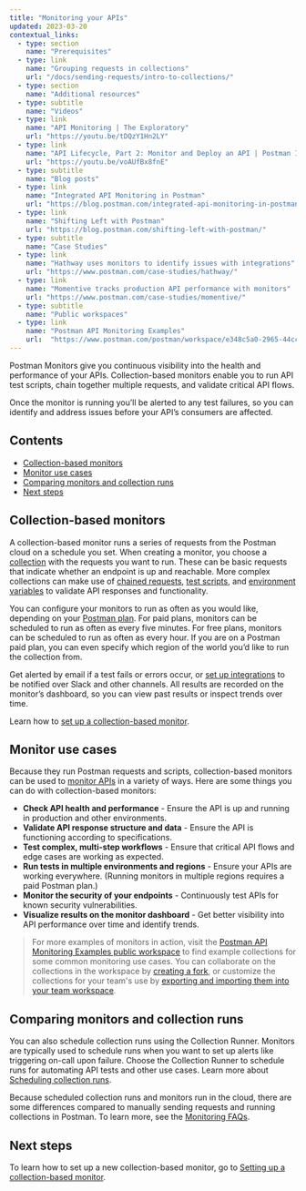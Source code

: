 ```yaml
---
title: "Monitoring your APIs"
updated: 2023-03-20
contextual_links:
  - type: section
    name: "Prerequisites"
  - type: link
    name: "Grouping requests in collections"
    url: "/docs/sending-requests/intro-to-collections/"
  - type: section
    name: "Additional resources"
  - type: subtitle
    name: "Videos"
  - type: link
    name: "API Monitoring | The Exploratory"
    url: "https://youtu.be/tDQzY1Hn2LY"
  - type: link
    name: "API Lifecycle, Part 2: Monitor and Deploy an API | Postman Intergalactic"
    url: "https://youtu.be/voAUfBx8fnE"
  - type: subtitle
    name: "Blog posts"
  - type: link
    name: "Integrated API Monitoring in Postman"
    url: "https://blog.postman.com/integrated-api-monitoring-in-postman/"
  - type: link
    name: "Shifting Left with Postman"
    url: "https://blog.postman.com/shifting-left-with-postman/"
  - type: subtitle
    name: "Case Studies"
  - type: link
    name: "Hathway uses monitors to identify issues with integrations"
    url: "https://www.postman.com/case-studies/hathway/"
  - type: link
    name: "Momentive tracks production API performance with monitors"
    url: "https://www.postman.com/case-studies/momentive/"
  - type: subtitle
    name: "Public workspaces"
  - type: link
    name: "Postman API Monitoring Examples"
    url:  "https://www.postman.com/postman/workspace/e348c5a0-2965-44cc-87ed-7b316516f38d"
---
```


Postman Monitors give you continuous visibility into the health and performance of your APIs. Collection-based monitors enable you to run API test scripts, chain together multiple requests, and validate critical API flows.

Once the monitor is running you’ll be alerted to any test failures, so you can identify and address issues before your API’s consumers are affected.

## Contents

* [Collection-based monitors](#collection-based-monitors)
* [Monitor use cases](#monitor-use-cases)
* [Comparing monitors and collection runs](#comparing-monitors-and-collection-runs)
* [Next steps](#next-steps)

## Collection-based monitors

A collection-based monitor runs a series of requests from the Postman cloud on a schedule you set. When creating a monitor, you choose a [collection](/docs/sending-requests/intro-to-collections/) with the requests you want to run. These can be basic requests that indicate whether an endpoint is up and reachable. More complex collections can make use of [chained requests](https://www.youtube.com/watch?v=shYn3Ys3ygE), [test scripts](/docs/writing-scripts/test-scripts/), and [environment variables](/docs/sending-requests/managing-environments/) to validate API responses and functionality.

You can configure your monitors to run as often as you would like, depending on your [Postman plan](https://www.postman.com/pricing/). For paid plans, monitors can be scheduled to run as often as every five minutes. For free plans, monitors can be scheduled to run as often as every hour. If you are on a Postman paid plan, you can even specify which region of the world you’d like to run the collection from.

Get alerted by email if a test fails or errors occur, or [set up integrations](/docs/integrations/intro-integrations/) to be notified over Slack and other channels. All results are recorded on the monitor’s dashboard, so you can view past results or inspect trends over time.

Learn how to [set up a collection-based monitor](/docs/monitoring-your-api/setting-up-monitor/).

## Monitor use cases

Because they run Postman requests and scripts, collection-based monitors can be used to [monitor APIs](https://www.postman.com/api-platform/api-monitoring/) in a variety of ways. Here are some things you can do with collection-based monitors:

* **Check API health and performance** - Ensure the API is up and running in production and other environments.
* **Validate API response structure and data** - Ensure the API is functioning according to specifications.
* **Test complex, multi-step workflows** - Ensure that critical API flows and edge cases are working as expected.
* **Run tests in multiple environments and regions** - Ensure your APIs are working everywhere. (Running monitors in multiple regions requires a paid Postman plan.)
* **Monitor the security of your endpoints** - Continuously test APIs for known security vulnerabilities.
* **Visualize results on the monitor dashboard** - Get better visibility into API performance over time and identify trends.

> For more examples of monitors in action, visit the [Postman API Monitoring Examples public workspace](https://www.postman.com/postman/workspace/postman-api-monitoring-examples/overview) to find example collections for some common monitoring use cases. You can collaborate on the collections in the workspace by [creating a fork](/docs/collaborating-in-postman/using-version-control/forking-entities/#creating-a-fork), or customize the collections for your team's use by [exporting and importing them into your team workspace](/docs/getting-started/importing-and-exporting-data/#exporting-collections).

## Comparing monitors and collection runs

You can also schedule collection runs using the Collection Runner. Monitors are typically used to schedule runs when you want to set up alerts like triggering on-call upon failure. Choose the Collection Runner to schedule runs for automating API tests and other use cases. Learn more about [Scheduling collection runs](/docs/collections/running-collections/scheduling-collection-runs/).

Because scheduled collection runs and monitors run in the cloud, there are some differences compared to manually sending requests and running collections in Postman. To learn more, see the [Monitoring FAQs](/docs/monitoring-your-api/faqs-monitors/#can-i-upload-data-files-or-attach-files-to-a-monitor).

## Next steps

To learn how to set up a new collection-based monitor, go to [Setting up a collection-based monitor](/docs/monitoring-your-api/setting-up-monitor/).
